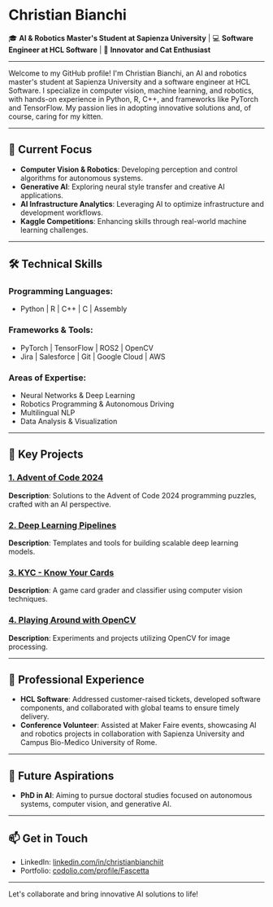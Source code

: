 # Christian Bianchi

🎓 **AI & Robotics Master's Student at Sapienza University** | 💻 **Software Engineer at HCL Software** | 🚀 **Innovator and Cat Enthusiast**

---

Welcome to my GitHub profile! I'm Christian Bianchi, an AI and robotics master's student at Sapienza University and a software engineer at HCL Software. I specialize in computer vision, machine learning, and robotics, with hands-on experience in Python, R, C++, and frameworks like PyTorch and TensorFlow. My passion lies in adopting innovative solutions and, of course, caring for my kitten.

---

## 🔭 Current Focus

- **Computer Vision & Robotics**: Developing perception and control algorithms for autonomous systems.
- **Generative AI**: Exploring neural style transfer and creative AI applications.
- **AI Infrastructure Analytics**: Leveraging AI to optimize infrastructure and development workflows.
- **Kaggle Competitions**: Enhancing skills through real-world machine learning challenges.

---

## 🛠️ Technical Skills

### Programming Languages:
- Python | R | C++ | C | Assembly

### Frameworks & Tools:
- PyTorch | TensorFlow | ROS2 | OpenCV
- Jira | Salesforce | Git | Google Cloud | AWS

### Areas of Expertise:
- Neural Networks & Deep Learning
- Robotics Programming & Autonomous Driving
- Multilingual NLP
- Data Analysis & Visualization

---

## 🌟 Key Projects

### [1. Advent of Code 2024](https://github.com/Fascetta/AdventOfCode2024)
**Description**: Solutions to the Advent of Code 2024 programming puzzles, crafted with an AI perspective.

### [2. Deep Learning Pipelines](https://github.com/Fascetta/DeepLearningPipelines)
**Description**: Templates and tools for building scalable deep learning models.

### [3. KYC - Know Your Cards](https://github.com/u-siri-ous/KYC)
**Description**: A game card grader and classifier using computer vision techniques.

### [4. Playing Around with OpenCV](https://github.com/Fascetta/Playing-around-with-cv2)
**Description**: Experiments and projects utilizing OpenCV for image processing.

---

## 🎯 Professional Experience

- **HCL Software**: Addressed customer-raised tickets, developed software components, and collaborated with global teams to ensure timely delivery.
- **Conference Volunteer**: Assisted at Maker Faire events, showcasing AI and robotics projects in collaboration with Sapienza University and Campus Bio-Medico University of Rome.

---

## 📌 Future Aspirations

- **PhD in AI**: Aiming to pursue doctoral studies focused on autonomous systems, computer vision, and generative AI.

---

## 📫 Get in Touch

- LinkedIn: [linkedin.com/in/christianbianchiit](https://www.linkedin.com/in/christianbianchiit)
- Portfolio: [codolio.com/profile/Fascetta](https://codolio.com/profile/Fascetta)

---

Let's collaborate and bring innovative AI solutions to life!
